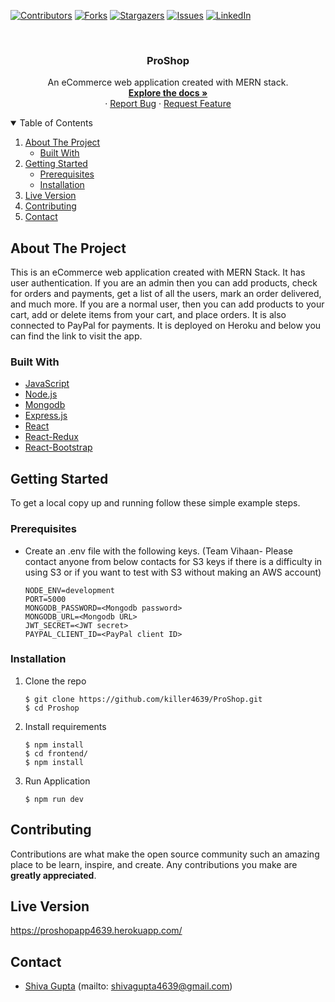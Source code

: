 <!-- PROJECT SHIELDS -->
<!--
*** I'm using markdown "reference style" links for readability.
*** Reference links are enclosed in brackets [ ] instead of parentheses ( ).
*** See the bottom of this document for the declaration of the reference variables
*** for contributors-url, forks-url, etc. This is an optional, concise syntax you may use.
*** https://www.markdownguide.org/basic-syntax/#reference-style-links
-->

[![Contributors][contributors-shield]][contributors-url]
[![Forks][forks-shield]][forks-url]
[![Stargazers][stars-shield]][stars-url]
[![Issues][issues-shield]][issues-url]
[![LinkedIn][linkedin-shield]][linkedin-url]

<!-- PROJECT LOGO -->
<br />

<p align="center">


  <h3 align="center">ProShop</h3>

  <p align="center">
    An eCommerce web application created with MERN stack.
    <br />
    <a href="https://github.com/killer4639/ProShop"><strong>Explore the docs »</strong></a>
    <br />
    ·
    <a href="https://github.com/killer4639/ProShop/issues">Report Bug</a>
    ·
    <a href="https://github.com/killer4639/ProShop/issues">Request Feature</a>
  </p>
</p>

  
<!-- TABLE OF CONTENTS -->
<details open="open">
  <summary>Table of Contents</summary>
  <ol>
    <li>
      <a href="#about-the-project">About The Project</a>
      <ul>
        <li><a href="#built-with">Built With</a></li>
      </ul>
    </li>
    <li>
      <a href="#getting-started">Getting Started</a>
      <ul>
        <li><a href="#prerequisites">Prerequisites</a></li>
        <li><a href="#installation">Installation</a></li>
      </ul>
    </li>
    <li><a href="#live-version">Live Version</a></li>
    <li><a href="#contributing">Contributing</a></li>
    <li><a href="#contact">Contact</a></li>
  </ol>
</details>

<!-- ABOUT THE PROJECT -->

## About The Project

This is an eCommerce web application created with MERN Stack. It has user authentication. If you are an admin then you can add products, check for orders and payments, get a list of all the users, mark an order delivered, and much more. If you are a normal user, then you can add products to your cart, add or delete items from your cart, and place orders. It is also connected to PayPal for payments. It is deployed on Heroku and below you can find the link to visit the app. 

### Built With

- [JavaScript](https://www.javascript.com/)
- [Node.js](https://nodejs.org/en/)
- [Mongodb](https://www.mongodb.com/2)
- [Express.js](https://expressjs.com/)
- [React](https://reactjs.org)
- [React-Redux](https://react-redux.js.org/)
- [React-Bootstrap](https://react-bootstrap.github.io/)

<!-- GETTING STARTED -->

## Getting Started

To get a local copy up and running follow these simple example steps.

### Prerequisites

- Create an .env file with the following keys. (Team Vihaan- Please contact anyone from below contacts for S3 keys if there is a difficulty in using S3 or if you want to test with S3 without making an AWS account) 

  ```
  NODE_ENV=development
  PORT=5000
  MONGODB_PASSWORD=<Mongodb password>
  MONGODB_URL=<Mongodb URL>
  JWT_SECRET=<JWT secret>
  PAYPAL_CLIENT_ID=<PayPal client ID>

  ```

### Installation

1. Clone the repo
   ```
   $ git clone https://github.com/killer4639/ProShop.git
   $ cd Proshop
   ```
2. Install requirements
   ```
   $ npm install
   $ cd frontend/
   $ npm install
   ```
3. Run Application

   ```
   $ npm run dev
   ```

<!-- CONTRIBUTING -->

## Contributing

Contributions are what make the open source community such an amazing place to be learn, inspire, and create. Any contributions you make are **greatly appreciated**.

## Live Version

<a href="https://proshopapp4639.herokuapp.com/">https://proshopapp4639.herokuapp.com/</a>

<!-- CONTACT -->

## Contact

- [Shiva Gupta](https://www.linkedin.com/in/shiva-gupta-1843b6170/) (mailto: shivagupta4639@gmail.com)

<!-- ACKNOWLEDGEMENTS -->

<!-- MARKDOWN LINKS & IMAGES -->
<!-- https://www.markdownguide.org/basic-syntax/#reference-style-links -->

[contributors-shield]: https://img.shields.io/github/contributors/killer4639/ProShop.svg?style=for-the-badge
[contributors-url]: https://github.com/killer4639/ProShop/graphs/contributors
[forks-shield]: https://img.shields.io/github/forks/killer4639/ProShop.svg?style=for-the-badge
[forks-url]: https://github.com/killer4639/ProShop/network/members
[stars-shield]: https://img.shields.io/github/stars/killer4639/ProShop.svg?style=for-the-badge
[stars-url]: https://github.com/killer4639/ProShop/stargazers
[issues-shield]: https://img.shields.io/github/issues/killer4639/ProShop.svg?style=for-the-badge
[issues-url]: https://github.com/killer4639/ProShop/issues
[license-shield]: https://img.shields.io/github/license/killer4639/ProShop.svg?style=for-the-badge
[license-url]: https://github.com/killer4639/ProShop/blob/master/LICENSE.txt
[linkedin-shield]: https://img.shields.io/badge/-LinkedIn-black.svg?style=for-the-badge&logo=linkedin&colorB=555
[linkedin-url]: https://www.linkedin.com/in/shiva-gupta-1843b6170/

